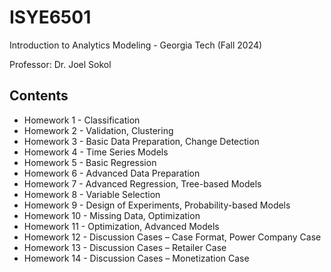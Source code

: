 # ISYE6501
Introduction to Analytics Modeling - Georgia Tech (Fall 2024)

Professor: Dr. Joel Sokol

## Contents

- Homework 1 - Classification
- Homework 2 - Validation, Clustering
- Homework 3 - Basic Data Preparation, Change Detection
- Homework 4 - Time Series Models
- Homework 5 - Basic Regression
- Homework 6 - Advanced Data Preparation
- Homework 7 - Advanced Regression, Tree-based Models
- Homework 8 - Variable Selection
- Homework 9 - Design of Experiments, Probability-based Models
- Homework 10 - Missing Data, Optimization
- Homework 11 - Optimization, Advanced Models
- Homework 12 - Discussion Cases – Case Format, Power Company Case
- Homework 13 - Discussion Cases – Retailer Case
- Homework 14 - Discussion Cases – Monetization Case
